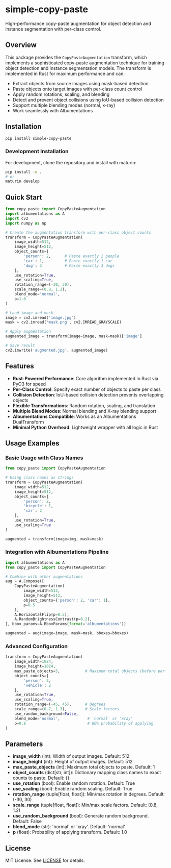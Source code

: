 # simple-copy-paste

High-performance copy-paste augmentation for object detection and instance segmentation with per-class control.

## Overview

This package provides the `CopyPasteAugmentation` transform, which implements a sophisticated copy-paste augmentation technique for training object detection and instance segmentation models. The transform is implemented in Rust for maximum performance and can:

- Extract objects from source images using mask-based detection
- Paste objects onto target images with per-class count control
- Apply random rotations, scaling, and blending
- Detect and prevent object collisions using IoU-based collision detection
- Support multiple blending modes (normal, x-ray)
- Work seamlessly with Albumentations

## Installation

```bash
pip install simple-copy-paste
```

### Development Installation

For development, clone the repository and install with maturin:

```bash
pip install -e .
# or
maturin develop
```

## Quick Start

```python
from copy_paste import CopyPasteAugmentation
import albumentations as A
import cv2
import numpy as np

# Create the augmentation transform with per-class object counts
transform = CopyPasteAugmentation(
    image_width=512,
    image_height=512,
    object_counts={
        'person': 2,      # Paste exactly 2 people
        'car': 1,         # Paste exactly 1 car
        'dog': 3          # Paste exactly 3 dogs
    },
    use_rotation=True,
    use_scaling=True,
    rotation_range=(-30, 30),
    scale_range=(0.8, 1.2),
    blend_mode='normal',
    p=1.0
)

# Load image and mask
image = cv2.imread('image.jpg')
mask = cv2.imread('mask.png', cv2.IMREAD_GRAYSCALE)

# Apply augmentation
augmented_image = transform(image=image, mask=mask)['image']

# Save result
cv2.imwrite('augmented.jpg', augmented_image)
```

## Features

- **Rust-Powered Performance**: Core algorithm implemented in Rust via PyO3 for speed
- **Per-Class Control**: Specify exact number of objects to paste per class
- **Collision Detection**: IoU-based collision detection prevents overlapping objects
- **Flexible Transformations**: Random rotation, scaling, and translation
- **Multiple Blend Modes**: Normal blending and X-ray blending support
- **Albumentations Compatible**: Works as an Albumentations DualTransform
- **Minimal Python Overhead**: Lightweight wrapper with all logic in Rust

## Usage Examples

### Basic Usage with Class Names

```python
from copy_paste import CopyPasteAugmentation

# Using class names as strings
transform = CopyPasteAugmentation(
    image_width=512,
    image_height=512,
    object_counts={
        'person': 2,
        'bicycle': 1,
        'car': 2
    },
    use_rotation=True,
    use_scaling=True
)

augmented = transform(image=img, mask=mask)
```

### Integration with Albumentations Pipeline

```python
import albumentations as A
from copy_paste import CopyPasteAugmentation

# Combine with other augmentations
aug = A.Compose([
    CopyPasteAugmentation(
        image_width=512,
        image_height=512,
        object_counts={'person': 2, 'car': 1},
        p=0.5
    ),
    A.HorizontalFlip(p=0.5),
    A.RandomBrightnessContrast(p=0.2),
], bbox_params=A.BboxParams(format='albumentations'))

augmented = aug(image=image, mask=mask, bboxes=bboxes)
```

### Advanced Configuration

```python
transform = CopyPasteAugmentation(
    image_width=1024,
    image_height=1024,
    max_paste_objects=5,           # Maximum total objects (before per-class limits)
    object_counts={
        'person': 3,
        'vehicle': 2
    },
    use_rotation=True,
    use_scaling=True,
    rotation_range=(-45, 45),      # Degrees
    scale_range=(0.7, 1.3),        # Scale factors
    use_random_background=False,
    blend_mode='normal',            # 'normal' or 'xray'
    p=0.8                           # 80% probability of applying
)
```

## Parameters

- **image_width** (int): Width of output images. Default: 512
- **image_height** (int): Height of output images. Default: 512
- **max_paste_objects** (int): Maximum total objects to paste. Default: 1
- **object_counts** (dict[str, int]): Dictionary mapping class names to exact counts to paste. Default: {}
- **use_rotation** (bool): Enable random rotation. Default: True
- **use_scaling** (bool): Enable random scaling. Default: True
- **rotation_range** (tuple[float, float]): Min/max rotation in degrees. Default: (-30, 30)
- **scale_range** (tuple[float, float]): Min/max scale factors. Default: (0.8, 1.2)
- **use_random_background** (bool): Generate random background. Default: False
- **blend_mode** (str): 'normal' or 'xray'. Default: 'normal'
- **p** (float): Probability of applying transform. Default: 1.0

## License

MIT License. See [LICENSE](LICENSE) for details.
